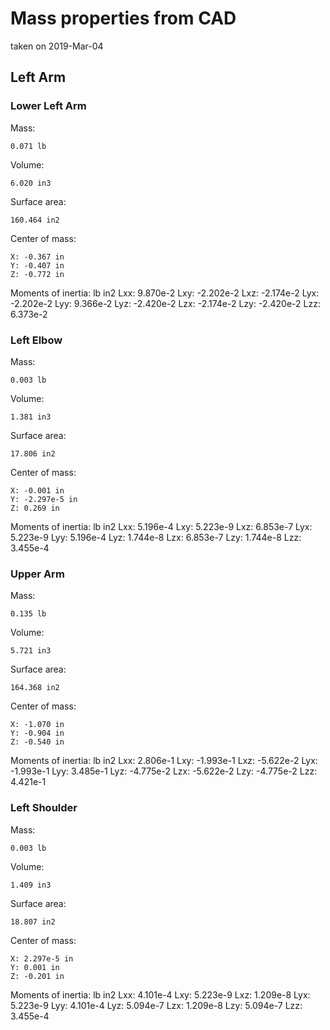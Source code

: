 # Mass properties from CAD
taken on 2019-Mar-04

## Left Arm

### Lower Left Arm

Mass:

    0.071 lb

Volume:

    6.020 in3

Surface area:

    160.464 in2

Center of mass:

    X: -0.367 in
    Y: -0.407 in
    Z: -0.772 in

Moments of inertia: lb in2
Lxx: 9.870e-2 	Lxy: -2.202e-2 	Lxz: -2.174e-2
Lyx: -2.202e-2 	Lyy: 9.366e-2 	Lyz: -2.420e-2
Lzx: -2.174e-2 	Lzy: -2.420e-2 	Lzz: 6.373e-2 

### Left Elbow

Mass:

    0.003 lb

Volume:

    1.381 in3

Surface area:

    17.806 in2

Center of mass:

    X: -0.001 in
    Y: -2.297e-5 in
    Z: 0.269 in

Moments of inertia: lb in2
Lxx: 5.196e-4 	Lxy: 5.223e-9 	Lxz: 6.853e-7
Lyx: 5.223e-9 	Lyy: 5.196e-4 	Lyz: 1.744e-8
Lzx: 6.853e-7 	Lzy: 1.744e-8 	Lzz: 3.455e-4 


### Upper Arm

Mass:

    0.135 lb

Volume:

    5.721 in3

Surface area:

    164.368 in2

Center of mass:

    X: -1.070 in
    Y: -0.904 in
    Z: -0.540 in

Moments of inertia: lb in2
Lxx: 2.806e-1 	Lxy: -1.993e-1 	Lxz: -5.622e-2
Lyx: -1.993e-1 	Lyy: 3.485e-1 	Lyz: -4.775e-2
Lzx: -5.622e-2 	Lzy: -4.775e-2 	Lzz: 4.421e-1 

### Left Shoulder
Mass:

    0.003 lb

Volume:

    1.409 in3

Surface area:

    18.807 in2

Center of mass:

    X: 2.297e-5 in
    Y: 0.001 in
    Z: -0.201 in

Moments of inertia: lb in2
Lxx: 4.101e-4 	Lxy: 5.223e-9 	Lxz: 1.209e-8
Lyx: 5.223e-9 	Lyy: 4.101e-4 	Lyz: 5.094e-7
Lzx: 1.209e-8 	Lzy: 5.094e-7 	Lzz: 3.455e-4 

